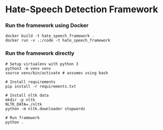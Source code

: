 # Hate-Speech Detection Framework

### Run the framework using Docker
~~~
docker build -t hate_speech_framework .
docker run -v .:/code -t hate_speech_framework
~~~


### Run the framework directly
~~~
# Setup virtualenv with python 3
python3 -m venv venv
source venv/bin/activate # assumes using bash

# Install requirements
pip install -r requirements.txt

# Install nltk data
mkdir -p nltk
NLTK_DATA=./nltk
python -m nltk.downloader stopwords

# Run framework
python .
~~~
